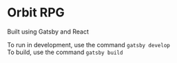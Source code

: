 # Orbit RPG  
Built using Gatsby and React  

To run in development, use the command ```gatsby develop```  
To build, use the command ```gatsby build```  